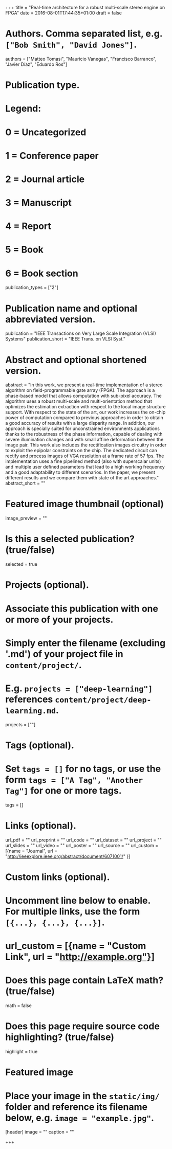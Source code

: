 +++
title = "Real-time architecture for a robust multi-scale stereo engine on FPGA"
date = 2016-08-01T17:44:35+01:00
draft = false

# Authors. Comma separated list, e.g. `["Bob Smith", "David Jones"]`.
authors = ["Matteo Tomasi", "Mauricio Vanegas", "Francisco Barranco", "Javier Díaz", "Eduardo Ros"]
    
# Publication type.
# Legend:
# 0 = Uncategorized
# 1 = Conference paper
# 2 = Journal article
# 3 = Manuscript
# 4 = Report
# 5 = Book
# 6 = Book section
publication_types = ["2"]

# Publication name and optional abbreviated version.
publication = "IEEE Transactions on Very Large Scale Integration (VLSI) Systems"
publication_short = "IEEE Trans. on VLSI Syst."

# Abstract and optional shortened version.
abstract = "In this work, we present a real-time implementation of a stereo algorithm on field-programmable gate array (FPGA). The approach is a phase-based model that allows computation with sub-pixel accuracy. The algorithm uses a robust multi-scale and multi-orientation method that optimizes the estimation extraction with respect to the local image structure support. With respect to the state of the art, our work increases the on-chip power of computation compared to previous approaches in order to obtain a good accuracy of results with a large disparity range. In addition, our approach is specially suited for unconstrained environments applications thanks to the robustness of the phase information, capable of dealing with severe illumination changes and with small affine deformation between the image pair. This work also includes the rectification images circuitry in order to exploit the epipolar constraints on the chip. The dedicated circuit can rectify and process images of VGA resolution at a frame rate of 57 fps. The implementation uses a fine pipelined method (also with superscalar units) and multiple user defined parameters that lead to a high working frequency and a good adaptability to different scenarios. In the paper, we present different results and we compare them with state of the art approaches."
abstract_short = ""

# Featured image thumbnail (optional)
image_preview = ""

# Is this a selected publication? (true/false)
selected = true

# Projects (optional).
#   Associate this publication with one or more of your projects.
#   Simply enter the filename (excluding '.md') of your project file in `content/project/`.
#   E.g. `projects = ["deep-learning"]` references `content/project/deep-learning.md`.
projects = [""]

# Tags (optional).
#   Set `tags = []` for no tags, or use the form `tags = ["A Tag", "Another Tag"]` for one or more tags.
tags = []

# Links (optional).
url_pdf = ""
url_preprint = ""
url_code = ""
url_dataset = ""
url_project = ""
url_slides = ""
url_video = ""
url_poster = ""
url_source = ""
url_custom = [{name = "Journal", url = "http://ieeexplore.ieee.org/abstract/document/6071001/" }]

# Custom links (optional).
#   Uncomment line below to enable. For multiple links, use the form `[{...}, {...}, {...}]`.
# url_custom = [{name = "Custom Link", url = "http://example.org"}]

# Does this page contain LaTeX math? (true/false)
math = false

# Does this page require source code highlighting? (true/false)
highlight = true

# Featured image
# Place your image in the `static/img/` folder and reference its filename below, e.g. `image = "example.jpg"`.
[header]
image = ""
caption = ""

+++


